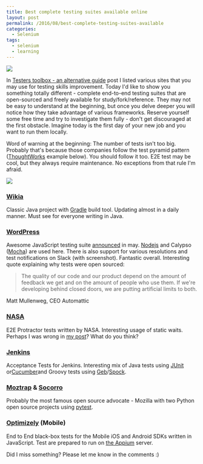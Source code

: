 ```yaml
---
title: Best complete testing suites available online
layout: post
permalink: /2016/08/best-complete-testing-suites-available
categories:
  - Selenium
tags:
  - selenium
  - learning 
---
```


![](/images/blog/Passed-Exam.jpg)

In [Testers toolbox - an alternative guide](https://awesome-testing.com/2016/04/testers-toolbox-alternative-guide.html) post I listed various sites that you may use for testing skills improvement. Today I'd like to show you something totally different - complete end-to-end testing suites that are open-sourced and freely available for study/fork/reference. They may not be easy to understand at the beginning, but once you delve deeper you will notice how they take advantage of various frameworks. Reserve yourself some free time and try to investigate them fully - don't get discouraged at the first obstacle. Imagine today is the first day of your new job and you want to run them locally.

Word of warning at the beginning: The number of tests isn't too big. Probably that's because those companies follow the test pyramid pattern ([ThoughtWorks](https://www.thoughtworks.com/) example below). You should follow it too. E2E test may be cool, but they always require maintenance. No exceptions from that rule I'm afraid.

![](/images/blog/testing-pyramid-fabio-pereira.png)

### [Wikia](https://github.com/Wikia/selenium-tests)

Classic Java project with [Gradle](https://gradle.org/) build tool. Updating almost in a daily manner. Must see for everyone writing in Java.

### [WordPress](https://github.com/Automattic/wp-e2e-tests)

Awesome JavaScript testing suite [announced](https://developer.wordpress.com/2016/05/12/automated-e2e-tests/) in may. [Nodejs](https://nodejs.org/en/) and Calypso ([Mocha](https://mochajs.org/)) are used here. There is also support for various resolutions and test notifications on Slack (with screenshot). Fantastic overall. Interesting quote explaining why tests were open sourced:

> The quality of our code and our product depend on the amount of feedback we get and on the amount of people who use them. If we're developing behind closed doors, we are putting artificial limits to both.

Matt Mullenweg, CEO Automattic

### [NASA](https://github.com/nasa/openmct/tree/master/protractor)

E2E Protractor tests written by NASA. Interesting usage of static waits. Perhaps I was wrong in [my post](https://awesome-testing.com/2016/04/introducing-fluentlenium-2-selenium.html)? What do you think?

### [Jenkins](https://github.com/jenkinsci/acceptance-test-harness)

Acceptance Tests for Jenkins. Interesting mix of Java tests using [JUnit](http://junit.org/junit4/) or[Cucumber](https://cucumber.io/)and Groovy tests using [Geb](http://www.gebish.org/)/[Spock](https://github.com/spockframework/spock).

### [Moztrap](https://github.com/mozilla/moztrap-tests) & [Socorro](https://github.com/mozilla/Socorro-Tests)

Probably the most famous open source advocate - Mozilla with two Python open source projects using [pytest](http://doc.pytest.org/en/latest/).

### [Optimizely](https://github.com/optimizely/mobile-e2e) (Mobile)

End to End black-box tests for the Mobile iOS and Android SDKs written in JavaScript. Test are prepared to run on [the Appium](http://appium.io/) server.

Did I miss something? Please let me know in the comments :)
